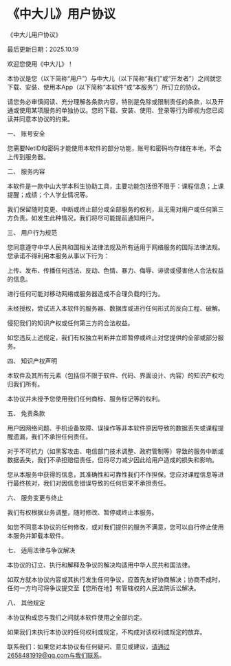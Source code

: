 # 《中大儿》用户协议

《中大儿用户协议》

最后更新日期：2025.10.19

欢迎您使用《中大儿》！

本协议是您（以下简称“用户”）与中大儿（以下简称“我们”或“开发者”）之间就您下载、安装、使用本App（以下简称“本软件”或“本服务”）所订立的协议。

请您务必审慎阅读、充分理解各条款内容，特别是免除或限制责任的条款，以及开通或使用某项服务的单独协议。您的下载、安装、使用、登录等行为即视为您已阅读并同意本协议的约束。

一、 账号安全

您需要NetID和密码才能使用本软件的部分功能，账号和密码均存储在本地，不会上传到服务器。

二、 服务内容

本软件是一款中山大学本科生协助工具，主要功能包括但不限于：课程信息；上课提醒；成绩；个人学业情况等。

我们保留随时变更、中断或终止部分或全部服务的权利，且无需对用户或任何第三方负责。如发生此种情况，我们将尽可能提前通知用户。

三、 用户行为规范

您同意遵守中华人民共和国相关法律法规及所有适用于网络服务的国际法律法规。您承诺不得利用本服务从事以下行为：

上传、发布、传播任何违法、反动、色情、暴力、侮辱、诽谤或侵害他人合法权益的信息。

进行任何可能对移动网络或服务器造成不合理负载的行为。

未经授权，尝试进入本软件的服务器、数据库或进行任何形式的反向工程、破解。

侵犯我们的知识产权或任何第三方的合法权益。

如您违反上述规定，我们有权独立判断并立即暂停或终止对您提供的全部或部分服务。

四、 知识产权声明

本软件及其所有元素（包括但不限于软件、代码、界面设计、内容）的知识产权均归我们所有。

本协议并未授予您使用我们任何商标、服务标记等的权利。

五、 免责条款

用户因网络问题、手机设备故障、误操作等非本软件原因导致的数据丢失或课程提醒遗漏，我们不承担任何责任。

对于不可抗力（如黑客攻击、电信部门技术调整、政府管制等）导致的服务中断或数据丢失，我们不承担赔偿责任，但将尽力减少因此给用户造成的损失和影响。

您从本服务中获得的信息，其准确性和可靠性我们不作担保。您应对课程信息等进行最终核对，我们对因信息错误导致的任何后果不承担责任。

六、 服务变更与终止

我们有权根据业务调整，随时修改、暂停或终止本服务。

如您不同意本协议的任何修改，或对我们提供的服务不满意，您可以自行停止使用本服务并卸载本软件。

七、 适用法律与争议解决

本协议的订立、执行和解释及争议的解决均适用中华人民共和国法律。

如双方就本协议内容或其执行发生任何争议，应首先友好协商解决；协商不成时，任何一方均可将争议提交至【您所在地】有管辖权的人民法院诉讼解决。

八、 其他规定

本协议构成您与我们之间就本软件使用之全部约定。

如果我们未执行本协议的任何权利或规定，不构成对该权利或规定的放弃。

联系我们：如果您对本协议有任何疑问、意见或建议，请通过2658481919@qq.com与我们联系。